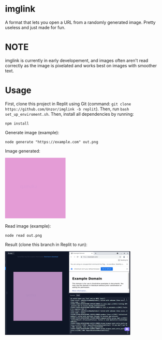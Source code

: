 # imglink
A format that lets you open a URL from a randomly generated image. Pretty useless and just made for fun.

# NOTE
imglink is currently in early developement, and images often aren't read correctly as the image is pixelated and works best on images with smoother text.

# Usage
First, clone this project in Replit using Git (command: `git clone https://github.com/Unzor/imglink -b replit`).
Then, run `bash set_up_enviroment.sh`.
Then, install all dependencies by running:
```
npm install
```
Generate image (example):
```
node generate "https://example.com" out.png
```

Image generated:

![Example image](examples/imglink-example.png)

Read image (example):
```
node read out.png
```

Result (clone this branch in Replit to run):

![Replit example image](examples/replit-example.png)
